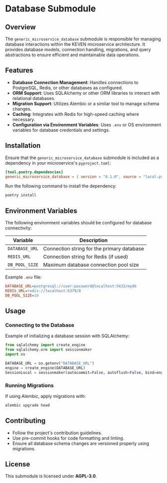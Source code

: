 # Database Submodule

## Overview
The `generic_microservice_database` submodule is responsible for managing database interactions within the KEVEN microservice architecture. It provides database models, connection handling, migrations, and query abstractions to ensure efficient and maintainable data operations.

## Features
- **Database Connection Management**: Handles connections to PostgreSQL, Redis, or other databases as configured.
- **ORM Support**: Uses SQLAlchemy or other ORM libraries to interact with relational databases.
- **Migration Support**: Utilizes Alembic or a similar tool to manage schema changes.
- **Caching**: Integrates with Redis for high-speed caching where necessary.
- **Configuration via Environment Variables**: Uses `.env` or OS environment variables for database credentials and settings.

## Installation
Ensure that the `generic_microservice_database` submodule is included as a dependency in your microservice's `pyproject.toml`:

```toml
[tool.poetry.dependencies]
generic_microservice_database = { version = "0.1.0", source = "local-pypi" }
```

Run the following command to install the dependency:
```bash
poetry install
```

## Environment Variables
The following environment variables should be configured for database connectivity:

| Variable            | Description |
|---------------------|-------------|
| `DATABASE_URL`      | Connection string for the primary database |
| `REDIS_URL`        | Connection string for Redis (if used) |
| `DB_POOL_SIZE`     | Maximum database connection pool size |

Example `.env` file:
```ini
DATABASE_URL=postgresql://user:password@localhost:5432/mydb
REDIS_URL=redis://localhost:6379/0
DB_POOL_SIZE=10
```

## Usage
### Connecting to the Database
Example of initializing a database session with SQLAlchemy:

```python
from sqlalchemy import create_engine
from sqlalchemy.orm import sessionmaker
import os

DATABASE_URL = os.getenv("DATABASE_URL")
engine = create_engine(DATABASE_URL)
SessionLocal = sessionmaker(autocommit=False, autoflush=False, bind=engine)
```

### Running Migrations
If using Alembic, apply migrations with:
```bash
alembic upgrade head
```

## Contributing
- Follow the project's contribution guidelines.
- Use pre-commit hooks for code formatting and linting.
- Ensure all database schema changes are versioned properly using migrations.

## License
This submodule is licensed under **AGPL-3.0**.
